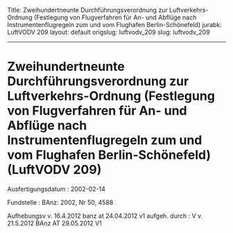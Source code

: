Title: Zweihundertneunte Durchführungsverordnung zur Luftverkehrs-Ordnung (Festlegung
  von Flugverfahren für An- und Abflüge nach Instrumentenflugregeln zum und vom Flughafen
  Berlin-Schönefeld)
jurabk: LuftVODV 209
layout: default
origslug: luftvodv_209
slug: luftvodv_209

---

# Zweihundertneunte Durchführungsverordnung zur Luftverkehrs-Ordnung (Festlegung von Flugverfahren für An- und Abflüge nach Instrumentenflugregeln zum und vom Flughafen Berlin-Schönefeld) (LuftVODV 209)

Ausfertigungsdatum
:   2002-02-14

Fundstelle
:   BAnz: 2002, Nr 50, 4588

Aufhebungsv v. 16.4.2012 banz at 24.04.2012 v1 aufgeh. durch
:   V v. 21.5.2012 BAnz AT 29.05.2012 V1


